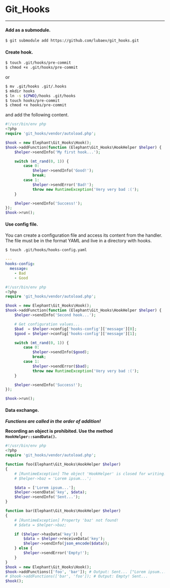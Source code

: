 # Git_Hooks
---
#### Add as a submodule.
```sh
$ git submodule add https://github.com/lubaev/git_hooks.git
```

#### Create hook.
```sh
$ touch .git/hooks/pre-commit
$ chmod +x .git/hooks/pre-commit
```
or
```sh
$ mv .git/hooks .git/.hooks
$ mkdir hooks
$ ln -s ${PWD}/hooks .git/hooks
$ touch hooks/pre-commit
$ chmod +x hooks/pre-commit
```
and add the following content.
```php
#!/usr/bin/env php
<?php
require 'git_hooks/vendor/autoload.php';

$hook = new Elephant\Git_Hooks\Hook();
$hook->addFunction(function (Elephant\Git_Hooks\HookHelper $helper) {
    $helper->sendInfo('My first hook...');

    switch (mt_rand(0, 1)) {
        case 0:
            $helper->sendInfo('Good!');
            break;
        case 1:
            $helper->sendError('Bad!');
            throw new RuntimeException('Very very bad :(');
    }

    $helper->sendInfo('Success!');
});
$hook->run();
```

#### Use config file.
You can create a configuration file and access its content from the handler.
The file must be in the format YAML and live in a directory with hooks.
```sh
$ touch .git/hooks/hooks-config.yaml
```

```yaml
---
hooks-config:
  message:
    - Bad
    - Good
```

```php
#!/usr/bin/env php
<?php
require 'git_hooks/vendor/autoload.php';

$hook = new Elephant\Git_Hooks\Hook();
$hook->addFunction(function (Elephant\Git_Hooks\HookHelper $helper) {
    $helper->sendInfo('Second hook...');

    # Get configuration values...
    $bad  = $helper->config['hooks-config']['message'][0];
    $good = $helper->config['hooks-config']['message'][1];

    switch (mt_rand(0, 1)) {
        case 0:
            $helper->sendInfo($good);
            break;
        case 1:
            $helper->sendError($bad);
            throw new RuntimeException('Very very bad :(');
    }

    $helper->sendInfo('Success!');
});

$hook->run();
```

#### Data exchange.
**_Functions are called in the order of addition!_**

**Recording an object is prohibited. Use the method ```HookHelper::sandData()```.**

```php
#!/usr/bin/env php
<?php
require 'git_hooks/vendor/autoload.php';

function foo(Elephant\Git_Hooks\HookHelper $helper)
{
    # [RuntimeException] The object 'HookHelper' is closed for writing!
    # $helper->baz = 'Lorem ipsum...';

    $data = ['Lorem ipsum...'];
    $helper->sendData('key', $data);
    $helper->sendInfo('Sent...');
}

function bar(Elephant\Git_Hooks\HookHelper $helper)
{
    # [RuntimeException] Property 'baz' not found!
    # $data = $helper->baz;

    if ($helper->hasData('key')) {
        $data = $helper->receiveData('key');
        $helper->sendInfo(json_encode($data));
    } else {
        $helper->sendError('Empty!');
    }
}
$hook = new Elephant\Git_Hooks\Hook();
$hook->addFunctions(['foo', 'bar']); # Output: Sent... ["Lorem ipsum..."]
# $hook->addFunctions(['bar', 'foo']); # Output: Empty! Sent...
$hook();
```
